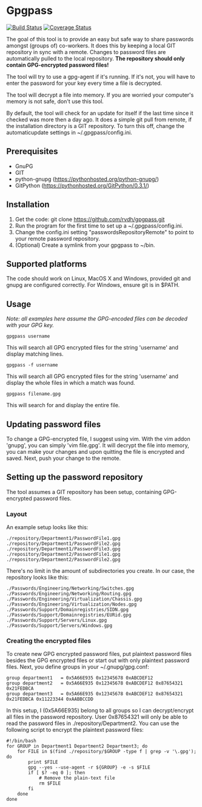 # Gpgpass
[![Build Status](https://travis-ci.org/rvdh/gpgpass.svg?branch=master)](https://travis-ci.org/rvdh/gpgpass)
[![Coverage Status](https://coveralls.io/repos/rvdh/gpgpass/badge.png)](https://coveralls.io/r/rvdh/gpgpass)

The goal of this tool is to provide an easy but safe way to share passwords amongst (groups of) co-workers.
It does this by keeping a local GIT repository in sync with a remote. Changes to password files are automatically pulled to the local repository.
**The repository should only contain GPG-encrypted password files!**

The tool will try to use a gpg-agent if it's running. If it's not, you will have to enter the password for your key every time a file is decrypted.

The tool will decrypt a file into memory. If you are worried your computer's memory is not safe, don't use this tool.

By default, the tool will check for an update for itself if the last time since it checked was more then a day ago. It does a simple git pull from remote, if the installation directory is a GIT repository.
To turn this off, change the automaticupdate settings in ~/.gpgpass/config.ini.

## Prerequisites
* GnuPG
* GIT
* python-gnupg (https://pythonhosted.org/python-gnupg/)
* GitPython (https://pythonhosted.org/GitPython/0.3.1/)

## Installation
1. Get the code: git clone https://github.com/rvdh/gpgpass.git
2. Run the program for the first time to set up a ~/.gpgpass/config.ini. 
3. Change the config.ini setting "passwordsRepositoryRemote" to point to your remote password repository.
4. (Optional) Create a symlink from your gpgpass to ~/bin.

## Supported platforms
The code should work on Linux, MacOS X and Windows, provided git and gnupg are configured correctly. 
For Windows, ensure git is in $PATH.

## Usage
*Note: all examples here assume the GPG-encoded files can be decoded with your GPG key.*

```
gpgpass username
```
This will search all GPG encrypted files for the string 'username' and display matching lines.

```
gpgpass -f username
```
This will search all GPG encrypted files for the string 'username' and display the whole files in which a match was found.

```
gpgpass filename.gpg
```
This will search for and display the entire file.

## Updating password files
To change a GPG-encrypted file, I suggest using vim. With the vim addon 'gnupg', you can simply 'vim file.gpg'. It will decrypt the file into memory, you can make your changes and upon quitting the file is encrypted and saved. Next, push your change to the remote.

## Setting up the password repository
The tool assumes a GIT repository has been setup, containing GPG-encrypted password files. 
### Layout
An example setup looks like this:
```
./repository/Department1/PasswordFile1.gpg
./repository/Department1/PasswordFile2.gpg
./repository/Department1/PasswordFile3.gpg
./repository/Department2/PasswordFile1.gpg
./repository/Department2/PasswordFile2.gpg
```
There's no limit in the amount of subdirectories you create. In our case, the repository looks like this:
```
./Passwords/Engineering/Networking/Switches.gpg
./Passwords/Engineering/Networking/Routing.gpg
./Passwords/Engineering/Virtualization/Chassis.gpg
./Passwords/Engineering/Virtualization/Nodes.gpg
./Passwords/Support/Domainregistries/SIDN.gpg
./Passwords/Support/Domainregistries/EURid.gpg
./Passwords/Support/Servers/Linux.gpg
./Passwords/Support/Servers/Windows.gpg
```
### Creating the encrypted files
To create new GPG encrypted password files, put plaintext password files besides the GPG encrypted files or start out with only plaintext password files.
Next, you define groups in your ~/.gnupg/gpg.conf:
```
group department1   = 0x5A66E935 0x12345678 0xABCDEF12
group department2   = 0x5A66E935 0x12345678 0xABCDEF12 0x87654321 0x21FEDBCA
group department3   = 0x5A66E935 0x12345678 0xABCDEF12 0x87654321 0x21FEDBCA 0x11223344 0xAABBCCDD
```
In this setup, I (0x5A66E935) belong to all groups so I can decrypt/encrypt all files in the password repository. User 0x87654321 will only be able to read the password files in ./repository/Department2.
You can use the following script to encrypt the plaintext password files:
```
#!/bin/bash
for GROUP in Department1 Department2 Department3; do
    for FILE in $(find ./repository/$GROUP -type f | grep -v '\.gpg'); do
        print $FILE
        gpg --yes --use-agent -r ${GROUP} -e -s $FILE
        if [ $? -eq 0 ]; then
            # Remove the plain-text file
            rm $FILE
        fi
    done
done
```
